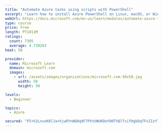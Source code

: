 ```yaml
---
title: "Automate Azure tasks using scripts with PowerShell"
excerpt: "Learn how to install Azure PowerShell on Linux, macOS, or Windows and then connect to Azure and manage your resources."
webUrl: https://docs.microsoft.com/en-us/learn/modules/automate-azure-tasks-with-powershell/
type: course
price: Free
length: PT1H11M
ratings:
  count: 7395
  average: 4.739283
heat: 58

provider:
  name: Microsoft Learn
  domain: microsoft.com
  images:
    - url: /assets/images/organizations/microsoft.com-50x50.jpg
      width: 50
      height: 50

levels:
  - Beginner

topics:
  - Azure

secured: "PI+h2LnxxK0lJa+hjwRYnWQ0q9F7PXtUWUKDeYO0TVQlTsifHgkDqTFvIIzY76mqsPgSnlSoLaMn/BTZgSlABmFmvGLkCwbb2L3VVAQS9tEGsKwJ4Nq3NPHDRGmLVFIaNovIWhEmEMPlPcYNxraFcE/B3XXgAgLxt8+ppMUv+VMJagdgQMMIDvtvjcMWmjGOA+7raTpk9P4hKzH4kvKZelLT2zV7HNqcR6o/EeXKJtX1NTEEKWMJ0sQ3LB8DWwiaLEfmc65T+EZ2cCVHtTqrdbXk3C55LQkWXRuM3bFGas0GOuI1WTJ3KuSKln41SVXhGq59UfRTRJzsbpAbmgHXaNmJH5U9v/kXGNTq9Y5z1MqBWgc6qa4/N1vS+7l8Uowdo/74JDPBWUUWLYXGyd8usf+4qZXEDSYpfoYOOii1QAc=;oLMBxdWVnb1rLg1epLxQWQ=="
---
```


